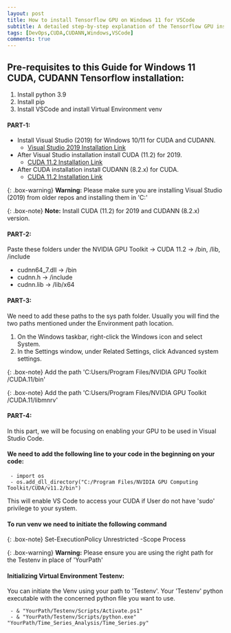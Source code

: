 ```yaml
---
layout: post
title: How to install Tensorflow GPU on Windows 11 for VSCode 
subtitle: A detailed step-by-step explanation of the Tensorflow GPU installation process for VSCode. 
tags: [DevOps,CUDA,CUDANN,Windows,VSCode]
comments: true
---
```


## Pre-requisites to this Guide for Windows 11 CUDA, CUDANN Tensorflow installation:
1. Install python 3.9
2. Install pip 
3. Install VSCode and install Virtual Environment venv

#### PART-1: 
- Install Visual Studio (2019) for Windows 10/11 for CUDA and CUDANN.
  - [Visual Studio 2019 Installation Link](https://visualstudio.microsoft.com/vs/older-downloads/)
- After Visual Studio installation install CUDA (11.2) for 2019.
  - [CUDA 11.2 Installation Link](https://developer.nvidia.com/cuda-11.2.0-download-archive)
- After CUDA installation install CUDANN (8.2.x) for CUDA.
  - [CUDA 11.2 Installation Link](https://developer.nvidia.com/rdp/cudnn-archive)

{: .box-warning}
**Warning:** Please make sure you are installing Visual Studio (2019) from older repos and installing them in 'C:'

 {: .box-note}
**Note:** Install CUDA (11.2) for 2019 and CUDANN (8.2.x) version.

#### PART-2:
Paste these folders under the NVIDIA GPU Toolkit -> CUDA 11.2 -> /bin, /lib, /include
  - cudnn64_7.dll -> /bin
  - cudnn.h -> /include
  - cudnn.lib -> /lib/x64

#### PART-3:

 We need to add these paths to the sys path folder.
 Usually you will find the two paths mentioned under the Environment path location.

 1. On the Windows taskbar, right-click the Windows icon and select System.
 2. In the Settings window, under Related Settings, click Advanced system settings.
 
 {: .box-note}
 Add the path 'C:Users/Program Files/NVIDIA GPU Toolkit /CUDA.11/bin'

{: .box-note}
Add the path 'C:Users/Program Files/NVIDIA GPU Toolkit /CUDA.11/libmnrv'

#### PART-4:

In this part, we will be focusing on enabling your GPU to be used in Visual Studio Code.

#### We need to add the following line to your code in the beginning on your code:
~~~
 - import os 
 - os.add_dll_directory("C:/Program Files/NVIDIA GPU Computing Toolkit/CUDA/v11.2/bin")
~~~ 

This will enable VS Code to access your CUDA if User do not have 'sudo' privilege to your system.

#### To run venv we need to initiate the following command

{: .box-note}
Set-ExecutionPolicy Unrestricted -Scope Process

{: .box-warning}
**Warning:** Please ensure you are using the right path for the Testenv in place of 'YourPath'

#### Initializing Virtual Environment Testenv:
You can initiate the Venv using your path to 'Testenv'. Your 'Testenv' python executable with the concerned python file you want to use.

~~~
 - & "YourPath/Testenv/Scripts/Activate.ps1"
 - & "YourPath/Testenv/Scripts/python.exe" "YourPath/Time_Series_Analysis/Time_Series.py"
~~~